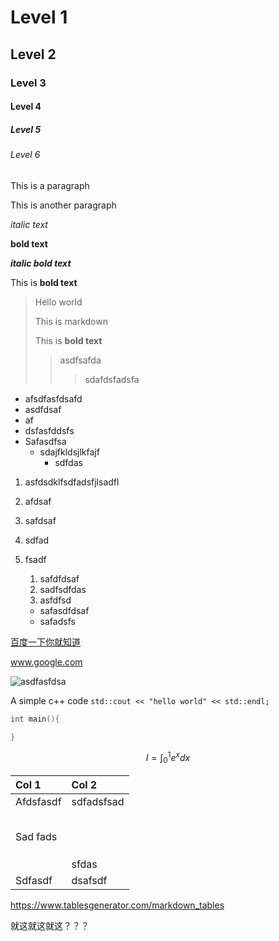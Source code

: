 # Level 1

## Level 2

### Level 3

#### Level 4

##### Level 5

###### Level 6

This is a paragraph

This is another paragraph

*italic text*

**bold text**

***italic bold text***

This is **bold text**

> Hello world
>
> This is markdown
>
> This is **bold text**
>
> > asdfsafda
> >
> > > sdafdsfadsfa

- afsdfasfdsafd
- asdfdsaf
- af
- dsfasfddsfs
- Safasdfsa
  - sdajfkldsjlkfajf
    - sdfdas

1. asfdsdklfsdfadsfjlsadfl

2. afdsaf

3. safdsaf

4. sdfad

5. fsadf

   1. safdfdsaf
   2. sadfsdfdas
   3. asfdfsd

   - safasdfdsaf
   - safadsfs

[百度一下你就知道](https://www.baidu.com)

www.google.com

![asdfasfdsa](https://www.baidu.com/img/PCtm_d9c8750bed0b3c7d089fa7d55720d6cf.png)

A simple c++ code `std::cout << "hello world" << std::endl;`

```c
int main(){

}
```

$$
I=\int_0^1{e^x}dx
$$



| Col 1     | Col 2      |
| :-------- | :--------- |
| Afdsfasdf | sdfadsfsad |
|           |            |
|           |            |
|           |            |
|           |            |
|           |            |
| Sad fads  |            |
|           |            |
|           |            |
|           |            |
|           | sfdas      |
| Sdfasdf   | dsafsdf    |



https://www.tablesgenerator.com/markdown_tables

就这就这就这？？？
